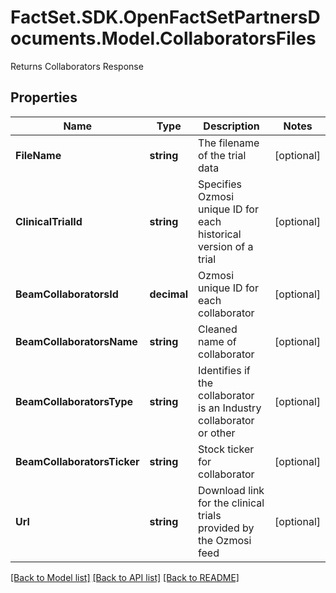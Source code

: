 # FactSet.SDK.OpenFactSetPartnersDocuments.Model.CollaboratorsFiles
Returns Collaborators Response

## Properties

Name | Type | Description | Notes
------------ | ------------- | ------------- | -------------
**FileName** | **string** | The filename of the trial data | [optional] 
**ClinicalTrialId** | **string** | Specifies Ozmosi unique ID for each historical version of a trial | [optional] 
**BeamCollaboratorsId** | **decimal** | Ozmosi unique ID for each collaborator | [optional] 
**BeamCollaboratorsName** | **string** | Cleaned name of collaborator | [optional] 
**BeamCollaboratorsType** | **string** | Identifies if the collaborator is an Industry collaborator or other | [optional] 
**BeamCollaboratorsTicker** | **string** | Stock ticker for collaborator | [optional] 
**Url** | **string** | Download link for the clinical trials provided by the Ozmosi feed | [optional] 

[[Back to Model list]](../README.md#documentation-for-models) [[Back to API list]](../README.md#documentation-for-api-endpoints) [[Back to README]](../README.md)

